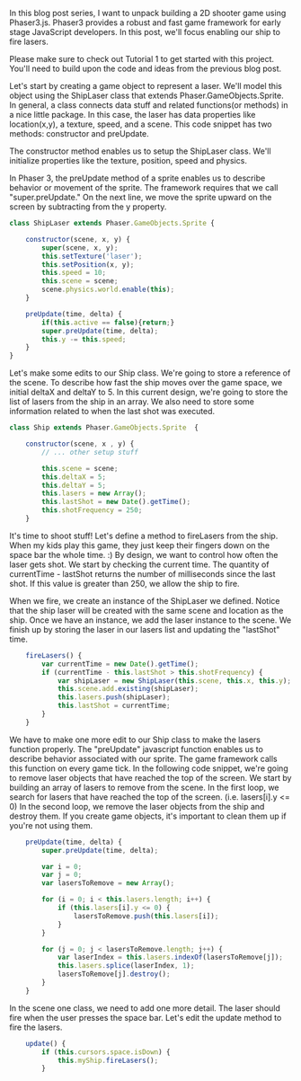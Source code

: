 In this blog post series, I want to unpack building a 2D shooter game using Phaser3.js. Phaser3 provides a robust and fast game framework for early stage JavaScript developers.  In this post, we'll focus enabling our ship to fire lasers.  

Please make sure to check out Tutorial 1 to get started with this project.  You'll need to build upon the code and ideas from the previous blog post.

Let's start by creating a game object to represent a laser.  We'll model this object using the ShipLaser class that extends Phaser.GameObjects.Sprite.  In general, a class connects data stuff and related functions(or methods) in a nice little package.  In this case, the laser has data properties like location(x,y), a texture, speed, and a scene. This code snippet has two methods: constructor and preUpdate.

The constructor method enables us to setup the ShipLaser class.  We'll initialize properties like the texture, position, speed and physics. 

In Phaser 3, the preUpdate method of a sprite enables us to describe behavior or movement of the sprite.   The framework requires that we call "super.preUpdate."  On the next line, we move the sprite upward on the screen by subtracting from the y property.

```javascript
class ShipLaser extends Phaser.GameObjects.Sprite {

	constructor(scene, x, y) {
    	super(scene, x, y);
    	this.setTexture('laser');
    	this.setPosition(x, y);
    	this.speed = 10;
    	this.scene = scene;
    	scene.physics.world.enable(this);
	}

	preUpdate(time, delta) {
    	if(this.active == false){return;}
    	super.preUpdate(time, delta);
    	this.y -= this.speed;
	}
}

```

Let's make some edits to our Ship class.  We're going to store a reference of the scene.  To describe how fast the ship moves over the game space, we initial deltaX and deltaY to 5.  In this current design, we're going to store the list of lasers from the ship in an array.  We also need to store some information related to when the last shot was executed.

```javascript
class Ship extends Phaser.GameObjects.Sprite  {

	constructor(scene, x , y) {
    	// ... other setup stuff

    	this.scene = scene;
    	this.deltaX = 5;
    	this.deltaY = 5;
    	this.lasers = new Array();
    	this.lastShot = new Date().getTime();
    	this.shotFrequency = 250;
	}
```

It's time to shoot stuff!  Let's define a method to fireLasers from the ship.  When my kids play this game, they just keep their fingers down on the space bar the whole time. :) By design, we want to control how often the laser gets shot.  We start by checking the current time.  The quantity of currentTime - lastShot returns the number of milliseconds since the last shot.   If this value is greater than 250, we allow the ship to fire.

When we fire, we create an instance of the ShipLaser we defined.  Notice that the ship laser will be created with the same scene and location as the ship.   Once we have an instance, we add the laser instance to the scene.   We finish up by storing the laser in our lasers list and updating the "lastShot" time.

```javascript
	fireLasers() {
    	var currentTime = new Date().getTime();
    	if (currentTime - this.lastShot > this.shotFrequency) {
        	var shipLaser = new ShipLaser(this.scene, this.x, this.y);
        	this.scene.add.existing(shipLaser);
        	this.lasers.push(shipLaser);
        	this.lastShot = currentTime;
    	}
	}
```

We have to make one more edit to our Ship class to make the lasers function properly.  The "preUpdate" javascript function enables us to describe behavior associated with our sprite.  The game framework calls this function on every game tick.  In the following code snippet, we're going to remove laser objects that have reached the top of the screen.  We start by building an array of lasers to remove from the scene.   In the first loop, we search for lasers that have reached the top of the screen.  (i.e. lasers[i].y <= 0)  In the second loop, we remove the laser objects from the ship and destroy them.  If you create game objects, it's important to clean them up if you're not using them. 

```javascript
	preUpdate(time, delta) {
    	super.preUpdate(time, delta);

    	var i = 0;
    	var j = 0;
    	var lasersToRemove = new Array();

    	for (i = 0; i < this.lasers.length; i++) {
        	if (this.lasers[i].y <= 0) {
            	lasersToRemove.push(this.lasers[i]);
        	}
    	}

    	for (j = 0; j < lasersToRemove.length; j++) {
        	var laserIndex = this.lasers.indexOf(lasersToRemove[j]);
        	this.lasers.splice(laserIndex, 1);
        	lasersToRemove[j].destroy();
    	}
	}
```

In the scene one class, we need to add one more detail.  The laser should fire when the user presses the space bar.  Let's edit the update method to fire the lasers.  

```javascript
    update() {
        if (this.cursors.space.isDown) {
            this.myShip.fireLasers();
        }
        
```

